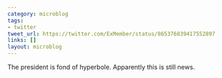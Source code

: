 ```yaml
---
category: microblog
tags:
- twitter
tweet_url: https://twitter.com/ExMember/status/865376839417552897
links: []
layout: microblog
---
```

The president is fond of hyperbole. Apparently this is still news.
